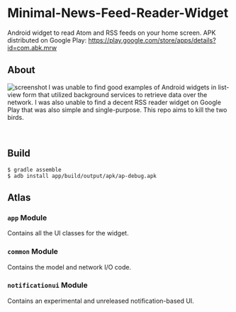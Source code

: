 # Minimal-News-Feed-Reader-Widget
Android widget to read Atom and RSS feeds on your home screen.  APK distributed on Google Play: https://play.google.com/store/apps/details?id=com.abk.mrw

## About

<div>
<img align="left" src="https://lh3.googleusercontent.com/IffD4mIAMt1HA1t16arEW5cUoI-4xAE8wRx9Gx8m5Vl1eGLmbXrMw8euujD88Ye_fw=h310-rw" alt="screenshot"/>
<p>
I was unable to find good examples of Android widgets in list-view form that utilized background services to retrieve data over the network.  I was also unable to find a decent RSS reader widget on Google Play that was also simple and single-purpose.  This repo aims to kill the two birds.
</p>
</div>
<br/>

## Build

```
$ gradle assemble
$ adb install app/build/output/apk/ap-debug.apk
```

## Atlas

### `app` Module

Contains all the UI classes for the widget.

### `common` Module

Contains the model and network I/O code.

### `notificationui` Module

Contains an experimental and unreleased notification-based UI.
